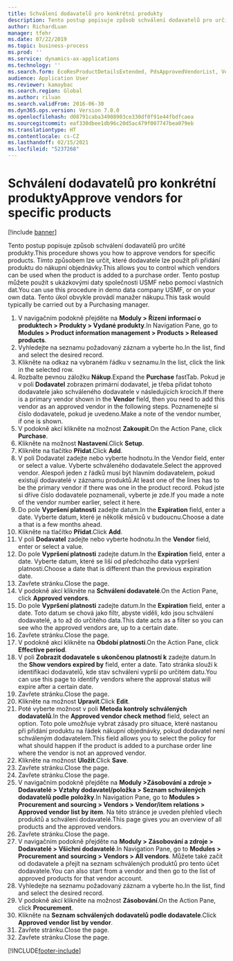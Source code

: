 ```yaml
---
title: Schválení dodavatelů pro konkrétní produkty
description: Tento postup popisuje způsob schválení dodavatelů pro určité produkty.
author: RichardLuan
manager: tfehr
ms.date: 07/22/2019
ms.topic: business-process
ms.prod: ''
ms.service: dynamics-ax-applications
ms.technology: ''
ms.search.form: EcoResProductDetailsExtended, PdsApprovedVendorList, VendTable
audience: Application User
ms.reviewer: kamaybac
ms.search.region: Global
ms.author: riluan
ms.search.validFrom: 2016-06-30
ms.dyn365.ops.version: Version 7.0.0
ms.openlocfilehash: d08791caba34908903ce330df0f91e44fbdfcaea
ms.sourcegitcommit: eaf330dbee1db96c20d5ac479f007747bea079eb
ms.translationtype: HT
ms.contentlocale: cs-CZ
ms.lasthandoff: 02/15/2021
ms.locfileid: "5237268"
---
```

# <a name="approve-vendors-for-specific-products"></a><span data-ttu-id="1eb51-103">Schválení dodavatelů pro konkrétní produkty</span><span class="sxs-lookup"><span data-stu-id="1eb51-103">Approve vendors for specific products</span></span>

[!include [banner](../../includes/banner.md)]

<span data-ttu-id="1eb51-104">Tento postup popisuje způsob schválení dodavatelů pro určité produkty.</span><span class="sxs-lookup"><span data-stu-id="1eb51-104">This procedure shows you how to approve vendors for specific products.</span></span> <span data-ttu-id="1eb51-105">Tímto způsobem lze určit, které dodavatele lze použít při přidání produktu do nákupní objednávky.</span><span class="sxs-lookup"><span data-stu-id="1eb51-105">This allows you to control which vendors can be used when the product is added to a purchase order.</span></span> <span data-ttu-id="1eb51-106">Tento postup můžete použít s ukázkovými daty společnosti USMF nebo pomocí vlastních dat.</span><span class="sxs-lookup"><span data-stu-id="1eb51-106">You can use this procedure in demo data company USMF, or on your own data.</span></span> <span data-ttu-id="1eb51-107">Tento úkol obvykle provádí manažer nákupu.</span><span class="sxs-lookup"><span data-stu-id="1eb51-107">This task would typically be carried out by a Purchasing manager.</span></span>

1. <span data-ttu-id="1eb51-108">V navigačním podokně přejděte na **Moduly > Řízení informací o produktech > Produkty > Vydané produkty**.</span><span class="sxs-lookup"><span data-stu-id="1eb51-108">In Navigation Pane, go to **Modules > Product information management > Products > Released products**.</span></span>
2. <span data-ttu-id="1eb51-109">Vyhledejte na seznamu požadovaný záznam a vyberte ho.</span><span class="sxs-lookup"><span data-stu-id="1eb51-109">In the list, find and select the desired record.</span></span>
3. <span data-ttu-id="1eb51-110">Klikněte na odkaz na vybraném řádku v seznamu.</span><span class="sxs-lookup"><span data-stu-id="1eb51-110">In the list, click the link in the selected row.</span></span>
4. <span data-ttu-id="1eb51-111">Rozbalte pevnou záložku **Nákup**.</span><span class="sxs-lookup"><span data-stu-id="1eb51-111">Expand the **Purchase** fastTab.</span></span> <span data-ttu-id="1eb51-112">Pokud je v poli **Dodavatel** zobrazen primární dodavatel, je třeba přidat tohoto dodavatele jako schváleného dodavatele v následujících krocích.</span><span class="sxs-lookup"><span data-stu-id="1eb51-112">If there is a primary vendor shown in the **Vendor** field, then you need to add this vendor as an approved vendor in the following steps.</span></span> <span data-ttu-id="1eb51-113">Poznamenejte si číslo dodavatele, pokud je uvedeno.</span><span class="sxs-lookup"><span data-stu-id="1eb51-113">Make a note of the vendor number, if one is shown.</span></span>  
5. <span data-ttu-id="1eb51-114">V podokně akcí klikněte na možnost **Zakoupit**.</span><span class="sxs-lookup"><span data-stu-id="1eb51-114">On the Action Pane, click **Purchase**.</span></span>
6. <span data-ttu-id="1eb51-115">Klikněte na možnost **Nastavení**.</span><span class="sxs-lookup"><span data-stu-id="1eb51-115">Click **Setup**.</span></span>
7. <span data-ttu-id="1eb51-116">Klikněte na tlačítko **Přidat**.</span><span class="sxs-lookup"><span data-stu-id="1eb51-116">Click **Add**.</span></span>
8. <span data-ttu-id="1eb51-117">V poli Dodavatel zadejte nebo vyberte hodnotu.</span><span class="sxs-lookup"><span data-stu-id="1eb51-117">In the Vendor field, enter or select a value.</span></span> <span data-ttu-id="1eb51-118">Vyberte schváleného dodavatele.</span><span class="sxs-lookup"><span data-stu-id="1eb51-118">Select the approved vendor.</span></span> <span data-ttu-id="1eb51-119">Alespoň jeden z řádků musí být hlavním dodavatelem, pokud existují dodavatelé v záznamu produktů.</span><span class="sxs-lookup"><span data-stu-id="1eb51-119">At least one of the lines has to be the primary vendor if there was one in the product record.</span></span> <span data-ttu-id="1eb51-120">Pokud jste si dříve číslo dodavatele poznamenali, vyberte je zde.</span><span class="sxs-lookup"><span data-stu-id="1eb51-120">If you made a note of the vendor number earlier, select it here.</span></span>  
9. <span data-ttu-id="1eb51-121">Do pole **Vypršení platnosti** zadejte datum.</span><span class="sxs-lookup"><span data-stu-id="1eb51-121">In the **Expiration** field, enter a date.</span></span> <span data-ttu-id="1eb51-122">Vyberte datum, které je několik měsíců v budoucnu.</span><span class="sxs-lookup"><span data-stu-id="1eb51-122">Choose a date a that is a few months ahead.</span></span>  
10. <span data-ttu-id="1eb51-123">Klikněte na tlačítko **Přidat**.</span><span class="sxs-lookup"><span data-stu-id="1eb51-123">Click **Add**.</span></span>
11. <span data-ttu-id="1eb51-124">V poli **Dodavatel** zadejte nebo vyberte hodnotu.</span><span class="sxs-lookup"><span data-stu-id="1eb51-124">In the **Vendor** field, enter or select a value.</span></span>
12. <span data-ttu-id="1eb51-125">Do pole **Vypršení platnosti** zadejte datum.</span><span class="sxs-lookup"><span data-stu-id="1eb51-125">In the **Expiration** field, enter a date.</span></span> <span data-ttu-id="1eb51-126">Vyberte datum, které se liší od předchozího data vypršení platnosti.</span><span class="sxs-lookup"><span data-stu-id="1eb51-126">Choose a date that is different than the previous expiration date.</span></span>  
13. <span data-ttu-id="1eb51-127">Zavřete stránku.</span><span class="sxs-lookup"><span data-stu-id="1eb51-127">Close the page.</span></span>
14. <span data-ttu-id="1eb51-128">V podokně akcí klikněte na **Schválení dodavatelé**.</span><span class="sxs-lookup"><span data-stu-id="1eb51-128">On the Action Pane, click **Approved vendors**.</span></span>
15. <span data-ttu-id="1eb51-129">Do pole **Vypršení platnosti** zadejte datum.</span><span class="sxs-lookup"><span data-stu-id="1eb51-129">In the **Expiration** field, enter a date.</span></span> <span data-ttu-id="1eb51-130">Toto datum se chová jako filtr, abyste viděli, kdo jsou schválení dodavatelé, a to až do určitého data.</span><span class="sxs-lookup"><span data-stu-id="1eb51-130">This date acts as a filter so you can see who the approved vendors are, up to a certain date.</span></span>  
16. <span data-ttu-id="1eb51-131">Zavřete stránku.</span><span class="sxs-lookup"><span data-stu-id="1eb51-131">Close the page.</span></span>
17. <span data-ttu-id="1eb51-132">V podokně akcí klikněte na **Období platnosti**.</span><span class="sxs-lookup"><span data-stu-id="1eb51-132">On the Action Pane, click **Effective period**.</span></span>
18. <span data-ttu-id="1eb51-133">V poli **Zobrazit dodavatele s ukončenou platností k** zadejte datum.</span><span class="sxs-lookup"><span data-stu-id="1eb51-133">In the **Show vendors expired by** field, enter a date.</span></span> <span data-ttu-id="1eb51-134">Tato stránka slouží k identifikaci dodavatelů, kde stav schválení vyprší po určitém datu.</span><span class="sxs-lookup"><span data-stu-id="1eb51-134">You can use this page to identify vendors where the approval status will expire after a certain date.</span></span>  
19. <span data-ttu-id="1eb51-135">Zavřete stránku.</span><span class="sxs-lookup"><span data-stu-id="1eb51-135">Close the page.</span></span>
20. <span data-ttu-id="1eb51-136">Klikněte na možnost **Upravit**.</span><span class="sxs-lookup"><span data-stu-id="1eb51-136">Click **Edit**.</span></span>
21. <span data-ttu-id="1eb51-137">Poté vyberte možnost v poli **Metoda kontroly schválených dodavatelů**.</span><span class="sxs-lookup"><span data-stu-id="1eb51-137">In the **Approved vendor check method** field, select an option.</span></span> <span data-ttu-id="1eb51-138">Toto pole umožňuje vybrat zásady pro situace, které nastanou při přidání produktu na řádek nákupní objednávky, pokud dodavatel není schváleným dodavatelem.</span><span class="sxs-lookup"><span data-stu-id="1eb51-138">This field allows you to select the policy for what should happen if the product is added to a purchase order line where the vendor is not an approved vendor.</span></span>  
22. <span data-ttu-id="1eb51-139">Klikněte na možnost **Uložit**.</span><span class="sxs-lookup"><span data-stu-id="1eb51-139">Click **Save**.</span></span>
23. <span data-ttu-id="1eb51-140">Zavřete stránku.</span><span class="sxs-lookup"><span data-stu-id="1eb51-140">Close the page.</span></span>
24. <span data-ttu-id="1eb51-141">Zavřete stránku.</span><span class="sxs-lookup"><span data-stu-id="1eb51-141">Close the page.</span></span>
25. <span data-ttu-id="1eb51-142">V navigačním podokně přejděte na **Moduly >Zásobování a zdroje > Dodavatelé > Vztahy dodavatel/položka > Seznam schválených dodavatelů podle položky**.</span><span class="sxs-lookup"><span data-stu-id="1eb51-142">In Navigation Pane, go to **Modules > Procurement and sourcing > Vendors > Vendor/item relations > Approved vendor list by item**.</span></span> <span data-ttu-id="1eb51-143">Na této stránce je uveden přehled všech produktů a schválení dodavatelé.</span><span class="sxs-lookup"><span data-stu-id="1eb51-143">This page gives you an overview of all products and the approved vendors.</span></span>  
26. <span data-ttu-id="1eb51-144">Zavřete stránku.</span><span class="sxs-lookup"><span data-stu-id="1eb51-144">Close the page.</span></span>
27. <span data-ttu-id="1eb51-145">V navigačním podokně přejděte na **Moduly > Zásobování a zdroje > Dodavatelé > Všichni dodavatelé**.</span><span class="sxs-lookup"><span data-stu-id="1eb51-145">In Navigation Pane, go to **Modules > Procurement and sourcing > Vendors > All vendors**.</span></span> <span data-ttu-id="1eb51-146">Můžete také začít od dodavatele a přejít na seznam schválených produktů pro tento účet dodavatele.</span><span class="sxs-lookup"><span data-stu-id="1eb51-146">You can also start from a vendor and then go to the list of approved products for that vendor account.</span></span>  
28. <span data-ttu-id="1eb51-147">Vyhledejte na seznamu požadovaný záznam a vyberte ho.</span><span class="sxs-lookup"><span data-stu-id="1eb51-147">In the list, find and select the desired record.</span></span>
29. <span data-ttu-id="1eb51-148">V podokně akcí klikněte na možnost **Zásobování**.</span><span class="sxs-lookup"><span data-stu-id="1eb51-148">On the Action Pane, click **Procurement**.</span></span>
30. <span data-ttu-id="1eb51-149">Klikněte na **Seznam schválených dodavatelů podle dodavatele**.</span><span class="sxs-lookup"><span data-stu-id="1eb51-149">Click **Approved vendor list by vendor**.</span></span>
31. <span data-ttu-id="1eb51-150">Zavřete stránku.</span><span class="sxs-lookup"><span data-stu-id="1eb51-150">Close the page.</span></span>
32. <span data-ttu-id="1eb51-151">Zavřete stránku.</span><span class="sxs-lookup"><span data-stu-id="1eb51-151">Close the page.</span></span>



[!INCLUDE[footer-include](../../../includes/footer-banner.md)]